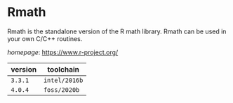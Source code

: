 # Rmath

Rmath is the standalone version of the R math library.  Rmath can be used in your own C/C++ routines.

*homepage*: <https://www.r-project.org/>

version | toolchain
--------|----------
``3.3.1`` | ``intel/2016b``
``4.0.4`` | ``foss/2020b``

